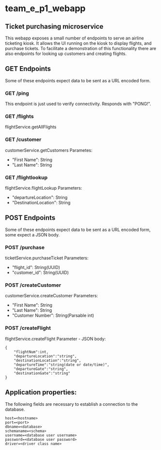 # team_e_p1_webapp
## Ticket purchasing microservice

This webapp exposes a small number of endpoints to serve an airline ticketing kiosk. It allows the UI running on the kiosk
to display flights, and purchase tickets. To facilitate a demonstration of this functionality there are also endpoints for
looking up customers and creating flights.


## GET Endpoints
 Some of these endpoints expect data to be sent as a URL encoded form.
 
 
### GET /ping
This endpoint is just used to verify connectivity. Responds with "PONG!".
 
### GET /flights
 flightService.getAllFlights

### GET /customer
customerService.getCustomers
 Parametes:
 - "First Name": String
 - "Last Name": String

### GET /flightlookup
flightService.flightLookup
 Parameters:
 - "departureLocation": String
 - "DestinationLocation": String


## POST Endpoints
Some of these endpoints expect data to be sent as a URL encoded form, some expect a JSON body.

### POST /purchase
ticketService.purchaseTicket
 Parameters:
 - "flight_id": String(UUID)
 - "customer_id": String(UUID)

### POST /createCustomer
customerService.createCustomer
 Parameters:
 - "First Name": String
 - "Last Name": String
 - "Customer Number": String(Parsable int)

### POST /createFlight
flightService.createFlight
 Parameter - JSON body:
```
{
    "flightNum":int,
    "departureLocation":"string",
    "destinationLocation":"string",
    "departureTime":"string(date or date/time)",
    "departureGate":"string",
    "destinationGate":"string"
}
```


## Application properties:
The following fields are necessary to establish a connection to the database.

```
host=<hostname>
port=<port>
dbname=<database>
schemaname=<schema>
username=<database user username>
password=<database user password>
driver=<driver class name>
```
